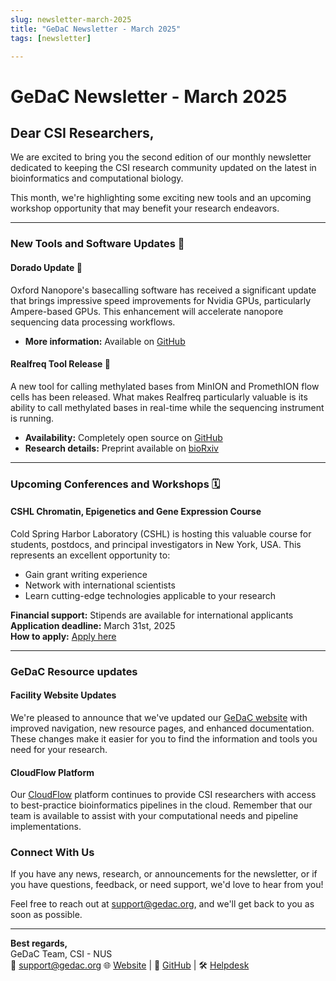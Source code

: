 ```yaml
---
slug: newsletter-march-2025
title: "GeDaC Newsletter - March 2025"
tags: [newsletter]

---
```


# GeDaC Newsletter - March 2025

## Dear CSI Researchers,

We are excited to bring you the second edition of our monthly newsletter dedicated to keeping the CSI research community updated on the latest in bioinformatics and computational biology.

This month, we're highlighting some exciting new tools and an upcoming workshop opportunity that may benefit your research endeavors.

---

### New Tools and Software Updates 🧰

#### **Dorado Update** 🚀
Oxford Nanopore's basecalling software has received a significant update that brings impressive speed improvements for Nvidia GPUs, particularly Ampere-based GPUs. This enhancement will accelerate nanopore sequencing data processing workflows.

* **More information:** Available on [GitHub](https://github.com/nanoporetech/dorado/releases/tag/v0.9.1o)

#### **Realfreq Tool Release** 🧬
A new tool for calling methylated bases from MinION and PromethION flow cells has been released. What makes Realfreq particularly valuable is its ability to call methylated bases in real-time while the sequencing instrument is running.

* **Availability:** Completely open source on [GitHub](https://github.com/imsuneth/realfreq)
* **Research details:** Preprint available on [bioRxiv](https://www.biorxiv.org/content/10.1101/2025.01.23.634192v1.full.pdf)

---

### Upcoming Conferences and Workshops 🗓️

#### **CSHL Chromatin, Epigenetics and Gene Expression Course**

Cold Spring Harbor Laboratory (CSHL) is hosting this valuable course for students, postdocs, and principal investigators in New York, USA. This represents an excellent opportunity to:

* Gain grant writing experience
* Network with international scientists
* Learn cutting-edge technologies applicable to your research

**Financial support:** Stipends are available for international applicants  
**Application deadline:** March 31st, 2025  
**How to apply:** [Apply here](https://meetings.cshl.edu/courses.aspx?course=C-GNX)

---

### GeDaC Resource updates

#### Facility Website Updates
We're pleased to announce that we've updated our [GeDaC website](https://www.gedac.org/) with improved navigation, new resource pages, and enhanced documentation. These changes make it easier for you to find the information and tools you need for your research.

#### CloudFlow Platform
Our [CloudFlow](https://www.cloudflow.gedac.org/) platform continues to provide CSI researchers with access to best-practice bioinformatics pipelines in the cloud. Remember that our team is available to assist with your computational needs and pipeline implementations.

### Connect With Us

If you have any news, research, or announcements for the newsletter, or if you have questions, feedback, or need support, we'd love to hear from you! 

Feel free to reach out at [support@gedac.org](mailto:support@gedac.org), and we'll get back to you as soon as possible.

---

**Best regards,**  
GeDaC Team, CSI - NUS  
📧 [support@gedac.org](mailto:support@gedac.org)
🌐 [Website](https://www.gedac.org/) | 🔗 [GitHub](https://github.com/CSI-Genomics-and-Data-Analytics-Core) | 🛠️ [Helpdesk](https://support.gedac.org/support/tickets/new)